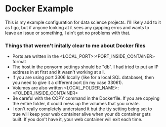 # Docker Example

This is my example configuration for data science projects.  I'll likely add to it as I go, but if anyone looking at it sees any gapping erros and wants to leave an issue or something, I ain't got no problems with that.

### Things that weren't initally clear to me about Docker files

- Ports are written in the <LOCAL_PORT>:<PORT_INSIDE_CONTAINER> format
- The host in the ponyorm settings should be "db".  I had tried to put an IP address in at first and it wasn't working at all.
- If you are using port 3306 locally (like for a local SQL database), then you need to give it a different port (in my case 33061).
- Volumes are also written <LOCAL_FOLDER_NAME>:<FOLDER_INSIDE_CONTAINER>
- Be careful with the COPY command in the Dockerfile.  If you are copying the entire folder, it could mess up the volumes that you create.
-  I don't really completely understand it but the tty setting being set to true will keep your web container alive when your db container gets built.  If you don't have it, your web container will exit each time.